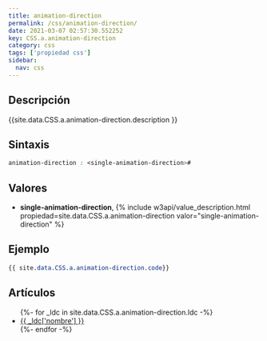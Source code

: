 ```yaml
---
title: animation-direction
permalink: /css/animation-direction/
date: 2021-03-07 02:57:30.552252
key: CSS.a.animation-direction
category: css
tags: ['propiedad css']
sidebar: 
  nav: css
---
```


## Descripción
{{site.data.CSS.a.animation-direction.description }}

## Sintaxis
~~~css
animation-direction : <single-animation-direction>#
~~~

## Valores
* **single-animation-direction**,  {% include w3api/value_description.html propiedad=site.data.CSS.a.animation-direction valor="single-animation-direction" %}

## Ejemplo
~~~css
{{ site.data.CSS.a.animation-direction.code}}
~~~

## Artículos
<ul>
{%- for _ldc in site.data.CSS.a.animation-direction.ldc -%}
   <li>
       <a href="{{_ldc['url'] }}">{{ _ldc['nombre'] }}</a>
   </li>
{%- endfor -%}
</ul>
